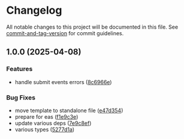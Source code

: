 # Changelog

All notable changes to this project will be documented in this file. See [commit-and-tag-version](https://github.com/absolute-version/commit-and-tag-version) for commit guidelines.

## 1.0.0 (2025-04-08)


### Features

* handle submit events errors ([8c6966e](https://github.com/p3ol/react-native-access-webview/commit/8c6966e62d87049505d2fd23be58f151193438de))


### Bug Fixes

* move template to standalone file ([e47d354](https://github.com/p3ol/react-native-access-webview/commit/e47d354b8ef45640522353d6fe46c7590fd68eb8))
* prepare for eas ([f1e9c3e](https://github.com/p3ol/react-native-access-webview/commit/f1e9c3e669bd8913013131c157c7bbdfe25e9100))
* update various deps ([7e9c8ef](https://github.com/p3ol/react-native-access-webview/commit/7e9c8eff22dbd372c3de668319602278f53c8506))
* various types ([5277d1a](https://github.com/p3ol/react-native-access-webview/commit/5277d1ad3ea0ade821f1e173a6ad71fed7a7fef4))
